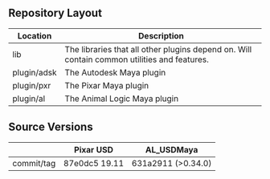 ## Repository Layout

| Location      | Description                                                                                      |
| ------------- | ---------------                                                                                  |
| lib           | The libraries that all other plugins depend on. Will contain common utilities and features.      |
| plugin/adsk   | The Autodesk Maya plugin                                                                         |
| plugin/pxr    | The Pixar Maya plugin                                                                            |
| plugin/al     | The Animal Logic Maya plugin                                                                     |


## Source Versions

|                     | Pixar USD         | AL_USDMaya          |
| ------------------- | ----------------- | ------------------- |
| commit/tag          | 87e0dc5  19.11    | 631a2911 (>0.34.0)  |


 